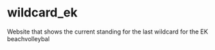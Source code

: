 # wildcard_ek
Website that shows the current standing for the last wildcard for the EK beachvolleybal

